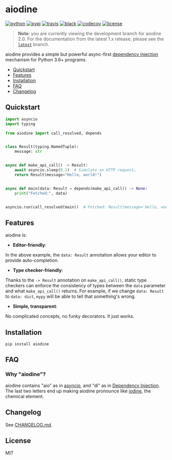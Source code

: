 # aiodine

[![python](https://img.shields.io/pypi/pyversions/aiodine.svg?logo=python&logoColor=fed749&colorB=3770a0&label=)](https://www.python.org)
[![pypi](https://img.shields.io/pypi/v/aiodine.svg)][pypi-url]
[![travis](https://img.shields.io/travis/bocadilloproject/aiodine.svg)](https://travis-ci.org/bocadilloproject/aiodine)
[![black](https://img.shields.io/badge/code_style-black-000000.svg)](https://github.com/ambv/black)
[![codecov](https://codecov.io/gh/bocadilloproject/aiodine/branch/master/graph/badge.svg)](https://codecov.io/gh/bocadilloproject/aiodine)
[![license](https://img.shields.io/pypi/l/aiodine.svg)][pypi-url]

[pypi-url]: https://pypi.org/project/aiodine/

> **Note**: you are currently viewing the development branch for aiodine 2.0. For the documentation from the latest 1.x release, please see the [`latest`] branch.

[`latest`]: https://github.com/bocadilloproject/aiodine/tree/latest

aiodine provides a simple but powerful async-first [dependency injection][di] mechanism for Python 3.6+ programs.

- [Quickstart](#quickstart)
- [Features](#features)
- [Installation](#installation)
- [FAQ](#faq)
- [Changelog](#changelog)

## Quickstart

```python
import asyncio
import typing

from aiodine import call_resolved, depends


class Result(typing.NamedTuple):
    message: str


async def make_api_call() -> Result:
    await asyncio.sleep(0.1)  # Simulate an HTTP request…
    return Result(message="Hello, world!")


async def main(data: Result = depends(make_api_call)) -> None:
    print("Fetched:", data)


asyncio.run(call_resolved(main))  # Fetched: Result(message='Hello, world!')
```

## Features

aiodine is:

- **Editor-friendly**:

In the above example, the `data: Result` annotation allows your editor to provide auto-completion.

- **Type checker-friendly**:

Thanks to the `-> Result` annotation on `make_api_call()`, static type checkers can enforce the consistency of types between the `data` parameter and what `make_api_call()` returns. For example, if we change `data: Result` to `data: dict`, `mypy` will be able to tell that something's wrong.

- **Simple, transparent**:

No complicated concepts, no funky decorators. It just works.

## Installation

```
pip install aiodine
```

## FAQ

### Why "aiodine"?

aiodine contains "aio" as in [asyncio], and "di" as in [Dependency Injection][di]. The last two letters end up making aiodine pronounce like [iodine], the chemical element.

[asyncio]: https://docs.python.org/3/library/asyncio.html
[di]: https://en.wikipedia.org/wiki/Dependency_injection
[iodine]: https://en.wikipedia.org/wiki/Iodine

## Changelog

See [CHANGELOG.md](https://github.com/bocadilloproject/aiodine/blob/master/CHANGELOG.md).

## License

MIT

